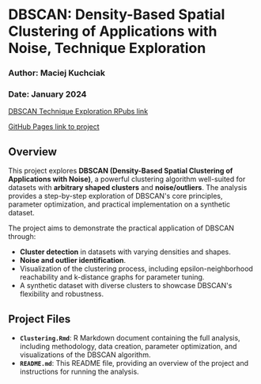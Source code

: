 # DBSCAN: Density-Based Spatial Clustering of Applications with Noise, Technique Exploration

### Author: Maciej Kuchciak  
### Date: January 2024

[DBSCAN Technique Exploration RPubs link](https://rpubs.com/TusVasMit/DBSCANExploration)

[GitHub Pages link to project](https://mpkuchciak.github.io/DBSCAN/)

## Overview

This project explores **DBSCAN (Density-Based Spatial Clustering of Applications with Noise)**, a powerful clustering algorithm well-suited for datasets with **arbitrary shaped clusters** and **noise/outliers**. The analysis provides a step-by-step exploration of DBSCAN's core principles, parameter optimization, and practical implementation on a synthetic dataset.

The project aims to demonstrate the practical application of DBSCAN through:

- **Cluster detection** in datasets with varying densities and shapes.
- **Noise and outlier identification**.
- Visualization of the clustering process, including epsilon-neighborhood reachability and k-distance graphs for parameter tuning.
- A synthetic dataset with diverse clusters to showcase DBSCAN's flexibility and robustness.



## Project Files

- **`Clustering.Rmd`**: R Markdown document containing the full analysis, including methodology, data creation, parameter optimization, and visualizations of the DBSCAN algorithm.
- **`README.md`**: This README file, providing an overview of the project and instructions for running the analysis.
  


